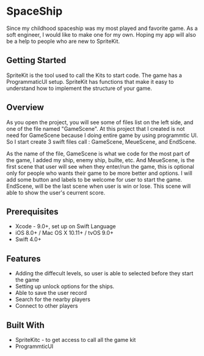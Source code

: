 # SpaceShip
Since my childhood spaceship was my most played and favorite game. As a soft engineer, I would like to make one for my own. Hoping my app will also be a help to people who are new to SpriteKit.

## Getting Started
SpriteKit is the tool used to call the Kits to start code. The game has a ProgrammaticUI setup. SpriteKit has functions that make it easy to understand how to implement the structure of your game.

## Overview
As you open the project, you will see some of files list on the left side, and one of the file named "GameScene". At this project that I created is not need for GameScene because I doing entire game by using programmtic UI. So I start create 3 swift files call : GameScene, MeueScene, and EndScene.

As the name of the file, GameScene is what we code for the most part of the game, I added my ship, enemy ship, bullte, etc. And MeueScene, is the first scene that user will see when they enter/run the game, this is optional only for people who wants their game to be more better and options. I will add some button and labels to be welcome for user to start the game. EndScene, will be the last scene when user is win or lose. This scene will able to show the user's ceurrent score. 

## Prerequisites
* Xcode - 9.0+, set up on Swift Language
* iOS 8.0+ / Mac OS X 10.11+ / tvOS 9.0+
* Swift 4.0+

## Features
* Adding the diffecult levels, so user is able to selected before they start the game
* Setting up unlock options for the ships. 
* Able to save the user record
* Search for the nearby players
* Connect to other players

## Built With
* SpriteKitc - to get access to call all the game kit
* ProgrammticUI 
